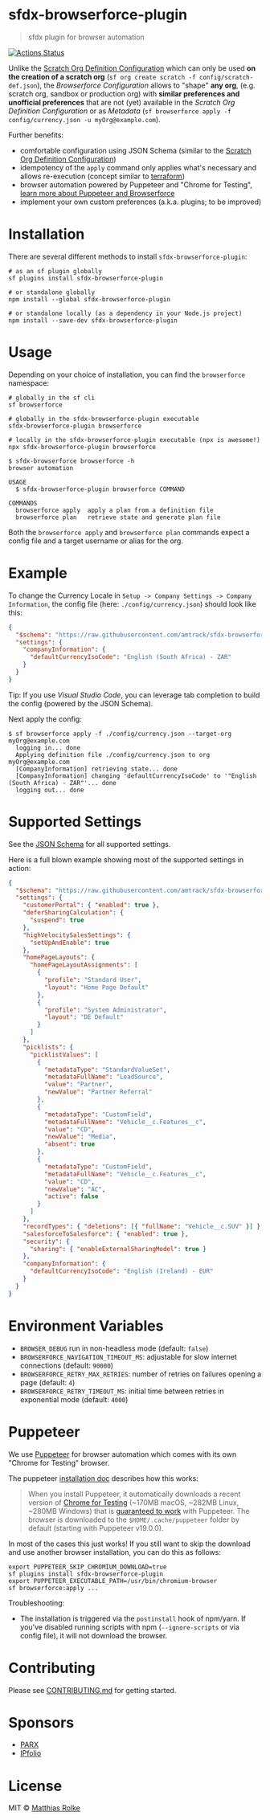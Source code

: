 # sfdx-browserforce-plugin

> sfdx plugin for browser automation

[![Actions Status](https://github.com/amtrack/sfdx-browserforce-plugin/actions/workflows/default.yml/badge.svg?branch=main)](https://github.com/amtrack/sfdx-browserforce-plugin/actions?query=branch:main)

Unlike the [Scratch Org Definition Configuration](https://developer.salesforce.com/docs/atlas.en-us.sfdx_dev.meta/sfdx_dev/sfdx_dev_scratch_orgs_def_file.htm) which can only be used **on the creation of a scratch org** (`sf org create scratch -f config/scratch-def.json`),
the _Browserforce Configuration_ allows to "shape" **any org**, (e.g. scratch org, sandbox or production org) with **similar preferences and unofficial preferences** that are not (yet) available in the _Scratch Org Definition Configuration_ or as _Metadata_ (`sf browserforce apply -f config/currency.json -u myOrg@example.com`).

Further benefits:

- comfortable configuration using JSON Schema (similar to the [Scratch Org Definition Configuration](https://developer.salesforce.com/docs/atlas.en-us.sfdx_dev.meta/sfdx_dev/sfdx_dev_scratch_orgs_def_file.htm))
- idempotency of the `apply` command only applies what's necessary and allows re-execution (concept similar to [terraform](https://www.terraform.io/docs/commands/apply.html))
- browser automation powered by Puppeteer and "Chrome for Testing", [learn more about Puppeteer and Browserforce](#puppeteer)
- implement your own custom preferences (a.k.a. plugins; to be improved)

# Installation

There are several different methods to install `sfdx-browserforce-plugin`:

```console
# as an sf plugin globally
sf plugins install sfdx-browserforce-plugin

# or standalone globally
npm install --global sfdx-browserforce-plugin

# or standalone locally (as a dependency in your Node.js project)
npm install --save-dev sfdx-browserforce-plugin
```

# Usage

Depending on your choice of installation, you can find the `browserforce` namespace:

```console
# globally in the sf cli
sf browserforce

# globally in the sfdx-browserforce-plugin executable
sfdx-browserforce-plugin browserforce

# locally in the sfdx-browserforce-plugin executable (npx is awesome!)
npx sfdx-browserforce-plugin browserforce
```

```console
$ sfdx-browserforce browserforce -h
browser automation

USAGE
  $ sfdx-browserforce-plugin browserforce COMMAND

COMMANDS
  browserforce apply  apply a plan from a definition file
  browserforce plan   retrieve state and generate plan file
```

Both the `browserforce apply` and `browserforce plan` commands expect a config file and a target username or alias for the org.

# Example

To change the Currency Locale in `Setup -> Company Settings -> Company Information`, the config file (here: `./config/currency.json`) should look like this:

```json
{
  "$schema": "https://raw.githubusercontent.com/amtrack/sfdx-browserforce-plugin/main/src/plugins/schema.json",
  "settings": {
    "companyInformation": {
      "defaultCurrencyIsoCode": "English (South Africa) - ZAR"
    }
  }
}
```

Tip: If you use _Visual Studio Code_, you can leverage tab completion to build the config (powered by the JSON Schema).

Next apply the config:

```console
$ sf browserforce apply -f ./config/currency.json --target-org myOrg@example.com
  logging in... done
  Applying definition file ./config/currency.json to org myOrg@example.com
  [CompanyInformation] retrieving state... done
  [CompanyInformation] changing 'defaultCurrencyIsoCode' to '"English (South Africa) - ZAR"'... done
  logging out... done
```

# Supported Settings

See the [JSON Schema](src/plugins/schema.json) for all supported settings.

Here is a full blown example showing most of the supported settings in action:

```json
{
  "$schema": "https://raw.githubusercontent.com/amtrack/sfdx-browserforce-plugin/main/src/plugins/schema.json",
  "settings": {
    "customerPortal": { "enabled": true },
    "deferSharingCalculation": {
      "suspend": true
    },
    "highVelocitySalesSettings": {
      "setUpAndEnable": true
    },
    "homePageLayouts": {
      "homePageLayoutAssignments": [
        {
          "profile": "Standard User",
          "layout": "Home Page Default"
        },
        {
          "profile": "System Administrator",
          "layout": "DE Default"
        }
      ]
    },
    "picklists": {
      "picklistValues": [
        {
          "metadataType": "StandardValueSet",
          "metadataFullName": "LeadSource",
          "value": "Partner",
          "newValue": "Partner Referral"
        },
        {
          "metadataType": "CustomField",
          "metadataFullName": "Vehicle__c.Features__c",
          "value": "CD",
          "newValue": "Media",
          "absent": true
        },
        {
          "metadataType": "CustomField",
          "metadataFullName": "Vehicle__c.Features__c",
          "value": "CD",
          "newValue": "AC",
          "active": false
        }
      ]
    },
    "recordTypes": { "deletions": [{ "fullName": "Vehicle__c.SUV" }] },
    "salesforceToSalesforce": { "enabled": true },
    "security": {
      "sharing": { "enableExternalSharingModel": true }
    },
    "companyInformation": {
      "defaultCurrencyIsoCode": "English (Ireland) - EUR"
    }
  }
}
```

# Environment Variables

- `BROWSER_DEBUG` run in non-headless mode (default: `false`)
- `BROWSERFORCE_NAVIGATION_TIMEOUT_MS`: adjustable for slow internet connections (default: `90000`)
- `BROWSERFORCE_RETRY_MAX_RETRIES`: number of retries on failures opening a page (default: `4`)
- `BROWSERFORCE_RETRY_TIMEOUT_MS`: initial time between retries in exponential mode (default: `4000`)

# Puppeteer

We use [Puppeteer](https://github.com/puppeteer/puppeteer) for browser automation which comes with its own "Chrome for Testing" browser.

The puppeteer [installation doc](https://github.com/puppeteer/puppeteer#installation) describes how this works:

> When you install Puppeteer, it automatically downloads a recent version of
> [Chrome for Testing](https://goo.gle/chrome-for-testing) (~170MB macOS, ~282MB Linux, ~280MB Windows) that is [guaranteed to
> work](https://pptr.dev/faq#q-why-doesnt-puppeteer-vxxx-work-with-chromium-vyyy)
> with Puppeteer. The browser is downloaded to the `$HOME/.cache/puppeteer` folder
> by default (starting with Puppeteer v19.0.0).

In most of the cases this just works! If you still want to skip the download and use another browser installation, you can do this as follows:

```console
export PUPPETEER_SKIP_CHROMIUM_DOWNLOAD=true
sf plugins install sfdx-browserforce-plugin
export PUPPETEER_EXECUTABLE_PATH=/usr/bin/chromium-browser
sf browserforce:apply ...
```

Troubleshooting:

- The installation is triggered via the `postinstall` hook of npm/yarn. If you've disabled running scripts with npm (`--ignore-scripts` or via config file), it will not download the browser.

# Contributing

Please see [CONTRIBUTING.md](CONTRIBUTING.md) for getting started.

# Sponsors

- [PARX](https://www.parx.com)
- [IPfolio](https://www.ipfolio.com)

# License

MIT © [Matthias Rolke](mailto:mr.amtrack@gmail.com)

